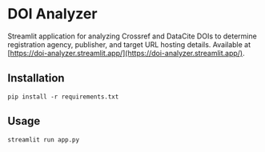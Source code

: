 # DOI Analyzer

Streamlit application for analyzing Crossref and DataCite DOIs to determine registration agency, publisher, and target URL hosting details. Available at [https://doi-analyzer.streamlit.app/](https://doi-analyzer.streamlit.app/).


## Installation
```
pip install -r requirements.txt
```

## Usage
```
streamlit run app.py
```
